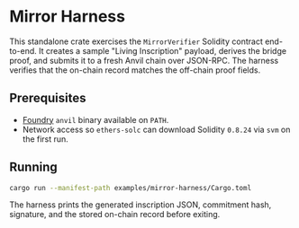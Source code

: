 # Mirror Harness

This standalone crate exercises the `MirrorVerifier` Solidity contract end-to-end.
It creates a sample "Living Inscription" payload, derives the bridge proof, and
submits it to a fresh Anvil chain over JSON-RPC. The harness verifies that the
on-chain record matches the off-chain proof fields.

## Prerequisites

* [Foundry](https://book.getfoundry.sh/) `anvil` binary available on `PATH`.
* Network access so `ethers-solc` can download Solidity `0.8.24` via `svm` on the first run.

## Running

```bash
cargo run --manifest-path examples/mirror-harness/Cargo.toml
```

The harness prints the generated inscription JSON, commitment hash, signature,
and the stored on-chain record before exiting.
